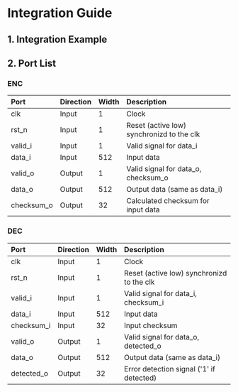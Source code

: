 # Integration Guide

## 1. Integration Example

## 2. Port List
### ENC
| Port           | Direction | Width    | Description                               |
| :---           | :---      | :---     | :---                                      |
| clk            | Input     | 1        | Clock                                     |
| rst_n          | Input     | 1        | Reset (active low) synchronizd to the clk |
| valid_i        | Input     | 1        | Valid signal for data_i                   |
| data_i         | Input     | 512      | Input data                                |
| valid_o        | Output    | 1        | Valid signal for data_o, checksum_o       |
| data_o         | Output    | 512      | Output data (same as data_i)              |
| checksum_o     | Output    | 32       | Calculated checksum for input data        |

### DEC
| Port           | Direction | Width    | Description                               |
| :---           | :---      | :---     | :---                                      |
| clk            | Input     | 1        | Clock                                     |
| rst_n          | Input     | 1        | Reset (active low) synchronizd to the clk |
| valid_i        | Input     | 1        | Valid signal for data_i, checksum_i       |
| data_i         | Input     | 512      | Input data                                |
| checksum_i     | Input     | 32       | Input checksum                            |
| valid_o        | Output    | 1        | Valid signal for data_o, detected_o       |
| data_o         | Output    | 512      | Output data (same as data_i)              |
| detected_o     | Output    | 32       | Error detection signal ('1' if detected)  |             
